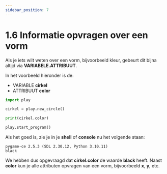 ```yaml
---
sidebar_position: 7
---
```


# 1.6 Informatie opvragen over een vorm

Als je iets wilt weten over een vorm, bijvoorbeeld kleur, gebeurt dit bijna altijd via **VARIABELE.ATTRIBUUT**. 

In het voorbeeld hieronder is de:
- VARIABLE **cirkel**
- ATTRIBUUT **color**

```python
import play 

cirkel = play.new_circle()

print(cirkel.color)

play.start_program()

```
Als het goed is, zie je in je **shell** of **console** nu het volgende staan: 

```
pygame-ce 2.5.3 (SDL 2.30.12, Python 3.10.11)
black
```
We hebben dus opgevraagd dat **cirkel.color** de waarde **black** heeft.
Naast **color** kun je alle attributen opvragen van een vorm, bijvoorbeeld **x**, **y**, etc.